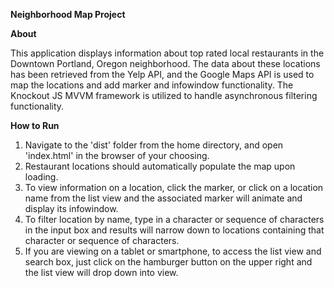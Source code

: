 **Neighborhood Map Project**

**About**

This application displays information about top rated local restaurants in the Downtown Portland, Oregon neighborhood. The data about these locations has been retrieved from the Yelp API, and the Google Maps API is used to map the locations and add marker and infowindow functionality. The Knockout JS MVVM framework is utilized to handle asynchronous filtering functionality.

**How to Run**

1. Navigate to the 'dist' folder from the home directory, and open 'index.html' in the browser of your choosing.
2. Restaurant locations should automatically populate the map upon loading.
3. To view information on a location, click the marker, or click on a location name from the list view and the associated marker will animate and display its infowindow.
4. To filter location by name, type in a character or sequence of characters in the input box and results will narrow down to locations containing that character or sequence of characters.
5. If you are viewing on a tablet or smartphone, to access the list view and search box, just click on the hamburger button on the upper right and the list view will drop down into view.
